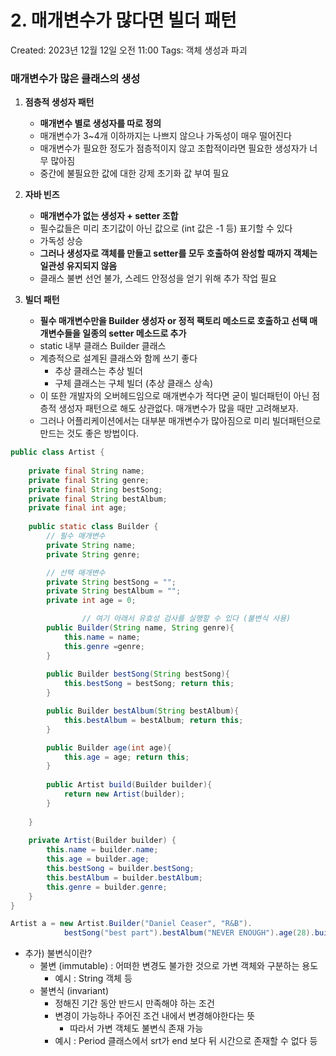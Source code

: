 # 2. 매개변수가 많다면 빌더 패턴

Created: 2023년 12월 12일 오전 11:00
Tags: 객체 생성과 파괴

### 매개변수가 많은 클래스의 생성

1. **점층적 생성자 패턴**
    - **매개변수 별로 생성자를 따로 정의**
    - 매개변수가 3~4개 이하까지는 나쁘지 않으나 가독성이 매우 떨어진다
    - 매개변수가 필요한 정도가 점층적이지 않고 조합적이라면 필요한 생성자가 너무 많아짐
    - 중간에 불필요한 값에 대한 강제 초기화 값 부여 필요

1. **자바 빈즈**
    - **매개변수가 없는 생성자 + setter 조합**
    - 필수값들은 미리 초기값이 아닌 값으로 (int 값은 -1 등) 표기할 수 있다
    - 가독성 상승
    - **그러나 생성자로 객체를 만들고 setter를 모두 호출하여 완성할 때까지 객체는 일관성 유지되지 않음**
    - 클래스 불변 선언 불가, 스레드 안정성을 얻기 위해 추가 작업 필요

1. **빌더 패턴**
    - **필수 매개변수만을 Builder 생성자 or 정적 팩토리 메소드로 호출하고 선택 매개변수들을 일종의 setter 메소드로 추가**
    - static 내부 클래스 Builder 클래스
    - 계층적으로 설계된 클래스와 함께 쓰기 좋다
        - 추상 클래스는 추상 빌더
        - 구체 클래스는 구체 빌더 (추상 클래스 상속)
    - 이 또한 개발자의 오버헤드임으로 매개변수가 적다면 굳이 빌더패턴이 아닌 점층적 생성자 패턴으로 해도 상관없다. 매개변수가 많을 때만 고려해보자.
    - 그러나 어플리케이션에서는 대부분 매개변수가 많아짐으로 미리 빌더패턴으로 만드는 것도 좋은 방법이다.

```java
public class Artist {
    
    private final String name;
    private final String genre;
    private final String bestSong;
    private final String bestAlbum;
    private final int age;
    
    public static class Builder {
        // 필수 매개변수
        private String name;
        private String genre;

        // 선택 매개변수
        private String bestSong = "";
        private String bestAlbum = "";
        private int age = 0;

				// 여기 아래서 유효성 검사를 실행할 수 있다 (불변식 사용)
        public Builder(String name, String genre){
            this.name = name;
            this.genre =genre;
        }
        
        public Builder bestSong(String bestSong){
            this.bestSong = bestSong; return this;
        }

        public Builder bestAlbum(String bestAlbum){
            this.bestAlbum = bestAlbum; return this;
        }

        public Builder age(int age){
            this.age = age; return this;
        }
        
        public Artist build(Builder builder){
            return new Artist(builder);
        }
        
    }
    
    private Artist(Builder builder) {
        this.name = builder.name;
        this.age = builder.age;
        this.bestSong = builder.bestSong;
        this.bestAlbum = builder.bestAlbum;
        this.genre = builder.genre;
    }
}
```

```java
Artist a = new Artist.Builder("Daniel Ceaser", "R&B").
			bestSong("best part").bestAlbum("NEVER ENOUGH").age(28).build();
```

- 추가) 불변식이란?
    - 불변 (immutable) : 어떠한 변경도 불가한 것으로 가변 객체와 구분하는 용도
        - 예시 : String 객체 등
    - 불변식 (invariant)
        - 정해진 기간 동안 반드시 만족해야 하는 조건
        - 변경이 가능하나 주어진 조건 내에서 변경해야한다는 뜻
            - 따라서 가변 객체도 불변식 존재 가능
        - 예시 : Period 클래스에서 srt가 end 보다 뒤 시간으로 존재할 수 없다 등